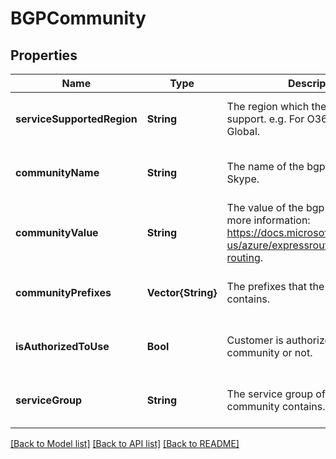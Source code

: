 # BGPCommunity


## Properties
Name | Type | Description | Notes
------------ | ------------- | ------------- | -------------
**serviceSupportedRegion** | **String** | The region which the service support. e.g. For O365, region is Global. | [optional] [default to nothing]
**communityName** | **String** | The name of the bgp community. e.g. Skype. | [optional] [default to nothing]
**communityValue** | **String** | The value of the bgp community. For more information: https://docs.microsoft.com/en-us/azure/expressroute/expressroute-routing. | [optional] [default to nothing]
**communityPrefixes** | **Vector{String}** | The prefixes that the bgp community contains. | [optional] [default to nothing]
**isAuthorizedToUse** | **Bool** | Customer is authorized to use bgp community or not. | [optional] [default to nothing]
**serviceGroup** | **String** | The service group of the bgp community contains. | [optional] [default to nothing]


[[Back to Model list]](../README.md#models) [[Back to API list]](../README.md#api-endpoints) [[Back to README]](../README.md)



